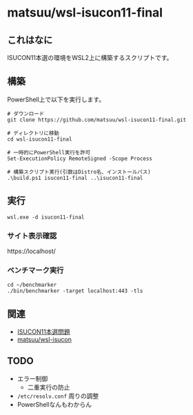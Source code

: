 # matsuu/wsl-isucon11-final

## これはなに

ISUCON11本選の環境をWSL2上に構築するスクリプトです。

## 構築

PowerShell上で以下を実行します。

```
# ダウンロード
git clone https://github.com/matsuu/wsl-isucon11-final.git

# ディレクトリに移動
cd wsl-isucon11-final

# 一時的にPowerShell実行を許可
Set-ExecutionPolicy RemoteSigned -Scope Process

# 構築スクリプト実行(引数はDistro名、インストールパス)
.\build.ps1 isucon11-final ..\isucon11-final
```

## 実行

```
wsl.exe -d isucon11-final
```

### サイト表示確認

https://localhost/

### ベンチマーク実行

```
cd ~/benchmarker
./bin/benchmarker -target localhost:443 -tls
```

## 関連

* [ISUCON11本選問題](https://github.com/isucon/isucon11-final)
* [matsuu/wsl-isucon](https://github.com/matsuu/wsl-isucon)

## TODO

* エラー制御
  * 二重実行の防止
* `/etc/resolv.conf` 周りの調整
* PowerShellなんもわからん
